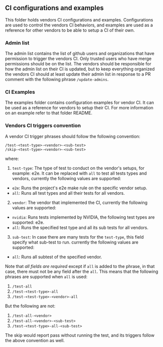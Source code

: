 ## CI configurations and examples
This folder holds vendors CI configurations and examples. Configurations are used to control the vendors CI behaviors, and examples are used as a reference for other vendors to be able to setup a CI of their own.

### Admin list
The admin list contains the list of github users and organizations that have permission to trigger the vendors CI. Only trusted users who have merge permissions should be on the list. The vendors should be responsible for how the admin list on their CI is updated, but to keep everything organized the vendors CI should at least update their admin list in response to a PR comment with the following phrase `/update-admins`.

### CI Examples
The examples folder contains configuration examples for vendor CI. It can be used as a reference for vendors to setup their CI. For more information on an example refer to that folder README.

### Vendors CI triggers convention
A vendor CI trigger phrases should follow the following convention:

```
/test-<test-type>-<vendor>-<sub-test>
/skip-<test-type>-<vendor>-<sub-test>
```

where:
 1. `test-type`: The type of test to conduct on the vendor's setups, for example: e2e. It can be replaced with `all` to test all tests types and vendors, currently the following values are supported:
 * `e2e`: Runs the project's e2e make rule on the specific vendor setup.
 * `all`: Runs all test types and all their tests for all vendors.

 2. `vendor`: The vendor that implemented the CI, currently the following values are supported:
 * `nvidia`: Runs tests implemented by NVIDIA, the following test types are supported: e2e.
 * `all`: Runs the specified test type and all its sub tests for all vendors.

 3. `sub-test`: In case there are many tests for the `test-type`, this field specify what sub-test to run. currently the following values are supported:
 * `all`: Runs all subtest of the specified vendor.

Note that *all fields are required* except if `all` is added to the phrase, in that case, there must not be any field after the `all`. This means that the following phrases are supported when `all` is used:
 1. `/test-all`
 2. `/test-<test-type>-all`
 3. `/test-<test-type>-<vendor>-all`

But the following are not:
 1. `/test-all-<vendor>`
 2. `/test-all-<vendor>-<sub-test>`
 3. `/test-<test-type>-all-<sub-test>`

The skip would report pass without running the test, and its triggers follow the above convention as well.

